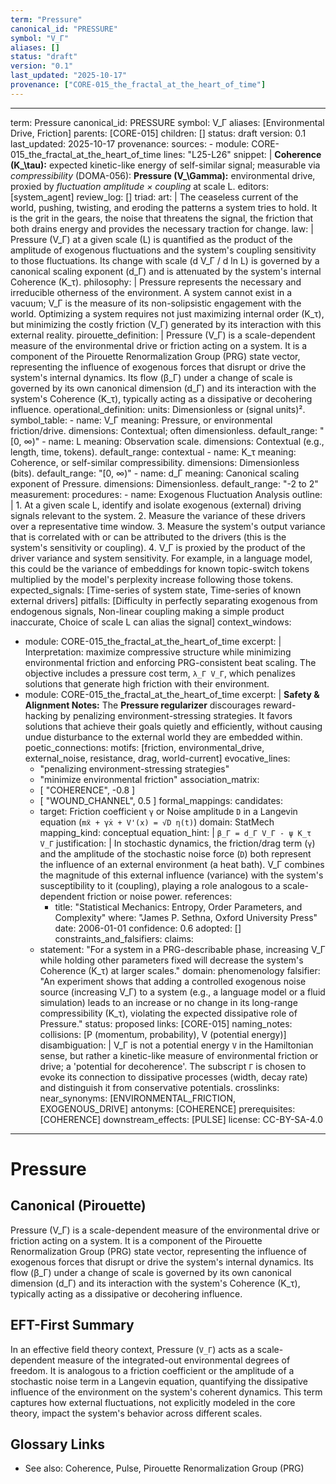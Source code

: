 ```yaml
---
term: "Pressure"
canonical_id: "PRESSURE"
symbol: "V_Γ"
aliases: []
status: "draft"
version: "0.1"
last_updated: "2025-10-17"
provenance: ["CORE-015_the_fractal_at_the_heart_of_time"]
---
```


---
term: Pressure
canonical_id: PRESSURE
symbol: V_Γ
aliases: [Environmental Drive, Friction]
parents: [CORE-015]
children: []
status: draft
version: 0.1
last_updated: 2025-10-17
provenance:
  sources:
    - module: CORE-015_the_fractal_at_the_heart_of_time
      lines: "L25-L26"
      snippet: |
        **Coherence (K_\tau):** expected kinetic-like energy of self-similar signal; measurable via *compressibility* (DOMA-056):
        **Pressure (V_\Gamma):** environmental drive, proxied by *fluctuation amplitude × coupling* at scale L.
  editors: [system_agent]
  review_log: []
triad:
  art: |
    The ceaseless current of the world, pushing, twisting, and eroding the patterns a system tries to hold. It is the grit in the gears, the noise that threatens the signal, the friction that both drains energy and provides the necessary traction for change.
  law: |
    Pressure (V_Γ) at a given scale (L) is quantified as the product of the amplitude of exogenous fluctuations and the system's coupling sensitivity to those fluctuations. Its change with scale (d V_Γ / d ln L) is governed by a canonical scaling exponent (d_Γ) and is attenuated by the system's internal Coherence (K_τ).
  philosophy: |
    Pressure represents the necessary and irreducible otherness of the environment. A system cannot exist in a vacuum; V_Γ is the measure of its non-solipsistic engagement with the world. Optimizing a system requires not just maximizing internal order (K_τ), but minimizing the costly friction (V_Γ) generated by its interaction with this external reality.
pirouette_definition: |
  Pressure (V_Γ) is a scale-dependent measure of the environmental drive or friction acting on a system. It is a component of the Pirouette Renormalization Group (PRG) state vector, representing the influence of exogenous forces that disrupt or drive the system's internal dynamics. Its flow (β_Γ) under a change of scale is governed by its own canonical dimension (d_Γ) and its interaction with the system's Coherence (K_τ), typically acting as a dissipative or decohering influence.
operational_definition:
  units: Dimensionless or (signal units)².
  symbol_table:
    - name: V_Γ
      meaning: Pressure, or environmental friction/drive.
      dimensions: Contextual; often dimensionless.
      default_range: "[0, ∞)"
    - name: L
      meaning: Observation scale.
      dimensions: Contextual (e.g., length, time, tokens).
      default_range: contextual
    - name: K_τ
      meaning: Coherence, or self-similar compressibility.
      dimensions: Dimensionless (bits).
      default_range: "[0, ∞)"
    - name: d_Γ
      meaning: Canonical scaling exponent of Pressure.
      dimensions: Dimensionless.
      default_range: "-2 to 2"
  measurement:
    procedures:
      - name: Exogenous Fluctuation Analysis
        outline: |
          1. At a given scale L, identify and isolate exogenous (external) driving signals relevant to the system.
          2. Measure the variance of these drivers over a representative time window.
          3. Measure the system's output variance that is correlated with or can be attributed to the drivers (this is the system's sensitivity or coupling).
          4. V_Γ is proxied by the product of the driver variance and system sensitivity. For example, in a language model, this could be the variance of embeddings for known topic-switch tokens multiplied by the model's perplexity increase following those tokens.
        expected_signals: [Time-series of system state, Time-series of known external drivers]
        pitfalls: [Difficulty in perfectly separating exogenous from endogenous signals, Non-linear coupling making a simple product inaccurate, Choice of scale L can alias the signal]
context_windows:
  - module: CORE-015_the_fractal_at_the_heart_of_time
    excerpt: |
      Interpretation: maximize compressive structure while minimizing environmental friction and enforcing PRG-consistent beat scaling.
      The objective includes a pressure cost term, `λ_Γ V_Γ`, which penalizes solutions that generate high friction with their environment.
  - module: CORE-015_the_fractal_at_the_heart_of_time
    excerpt: |
      **Safety & Alignment Notes:** The **Pressure regularizer** discourages reward-hacking by penalizing environment-stressing strategies. It favors solutions that achieve their goals quietly and efficiently, without causing undue disturbance to the external world they are embedded within.
poetic_connections:
  motifs: [friction, environmental_drive, external_noise, resistance, drag, world-current]
  evocative_lines:
    - "penalizing environment-stressing strategies"
    - "minimize environmental friction"
  association_matrix:
    - [ "COHERENCE", -0.8 ]
    - [ "WOUND_CHANNEL", 0.5 ]
formal_mappings:
  candidates:
    - target: Friction coefficient `γ` or Noise amplitude `D` in a Langevin equation (`mẍ + γẋ + V'(x) = √D η(t)`)
      domain: StatMech
      mapping_kind: conceptual
      equation_hint: |
        `β_Γ = d_Γ V_Γ - ψ K_τ V_Γ`
      justification: |
        In stochastic dynamics, the friction/drag term (`γ`) and the amplitude of the stochastic noise force (`D`) both represent the influence of an external environment (a heat bath). V_Γ combines the magnitude of this external influence (variance) with the system's susceptibility to it (coupling), playing a role analogous to a scale-dependent friction or noise power.
      references:
        - title: "Statistical Mechanics: Entropy, Order Parameters, and Complexity"
          where: "James P. Sethna, Oxford University Press"
          date: 2006-01-01
      confidence: 0.6
  adopted: []
constraints_and_falsifiers:
  claims:
    - statement: "For a system in a PRG-describable phase, increasing V_Γ while holding other parameters fixed will decrease the system's Coherence (K_τ) at larger scales."
      domain: phenomenology
      falsifier: "An experiment shows that adding a controlled exogenous noise source (increasing V_Γ) to a system (e.g., a language model or a fluid simulation) leads to an increase or no change in its long-range compressibility (K_τ), violating the expected dissipative role of Pressure."
      status: proposed
      links: [CORE-015]
naming_notes:
  collisions: [P (momentum, probability), V (potential energy)]
  disambiguation: |
    V_Γ is not a potential energy `V` in the Hamiltonian sense, but rather a kinetic-like measure of environmental friction or drive; a 'potential for decoherence'. The subscript `Γ` is chosen to evoke its connection to dissipative processes (width, decay rate) and distinguish it from conservative potentials.
crosslinks:
  near_synonyms: [ENVIRONMENTAL_FRICTION, EXOGENOUS_DRIVE]
  antonyms: [COHERENCE]
  prerequisites: [COHERENCE]
  downstream_effects: [PULSE]
license: CC-BY-SA-4.0
---

# Pressure

## Canonical (Pirouette)
Pressure (V_Γ) is a scale-dependent measure of the environmental drive or friction acting on a system. It is a component of the Pirouette Renormalization Group (PRG) state vector, representing the influence of exogenous forces that disrupt or drive the system's internal dynamics. Its flow (β_Γ) under a change of scale is governed by its own canonical dimension (d_Γ) and its interaction with the system's Coherence (K_τ), typically acting as a dissipative or decohering influence.

## EFT-First Summary
In an effective field theory context, Pressure (`V_Γ`) acts as a scale-dependent measure of the integrated-out environmental degrees of freedom. It is analogous to a friction coefficient or the amplitude of a stochastic noise term in a Langevin equation, quantifying the dissipative influence of the environment on the system's coherent dynamics. This term captures how external fluctuations, not explicitly modeled in the core theory, impact the system's behavior across different scales.

## Glossary Links
- See also: Coherence, Pulse, Pirouette Renormalization Group (PRG)